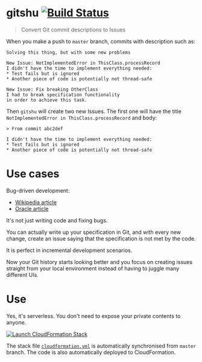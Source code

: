 # gitshu  [![Build Status](https://travis-ci.org/ScalaWilliam/gitshu.svg?branch=master)](https://travis-ci.org/ScalaWilliam/gitshu)
> Convert Git commit descriptions to Issues

When you make a push to `master` branch, commits with description such as:

    Solving this thing, but with some new problems
    
    New Issue: NotImplementedError in ThisClass.processRecord
    I didn't have the time to implement everything needed:
    * Test fails but is ignored
    * Another piece of code is potentially not thread-safe
    
    New Issue: Fix breaking OtherClass
    I had to break specification functionality
    in order to achieve this task.

Then `gitshu` will create two new Issues. The first one will have
the title `NotImplementedError in ThisClass.processRecord` and body:

    > From commit abc2def
    
    I didn't have the time to implement everything needed:
    * Test fails but is ignored
    * Another piece of code is potentially not thread-safe

# Use cases

Bug-driven development:
* [Wikipedia article](https://en.wikipedia.org/wiki/Bug-driven_development)
* [Oracle article](https://blogs.oracle.com/toddfast/entry/bug_driven_development)

It's not just writing code and fixing bugs.

You can actually write up your specification in Git, and with every new change,
create an issue saying that the specification is not met by the code.

It is perfect in incremental development scenarios.

Now your Git history starts looking better and you focus on 
creating issues straight from your local environment instead of having to juggle
many different UIs.

# Use

Yes, it's serverless. You don't need to expose your private contents to anyone.

[![Launch CloudFormation Stack](https://s3.amazonaws.com/cloudformation-examples/cloudformation-launch-stack.png)](https://console.aws.amazon.com/cloudformation/home?region=us-east-1#/stacks/new?stackName=gitshu&templateURL=https://gitshu.s3.amazonaws.com/templates/cloudformation.yml)

The stack file [`cloudformation.yml`](cloudformation.yml) is automatically synchronised from `master` branch. The code is also automatically deployed to CloudFormation.
